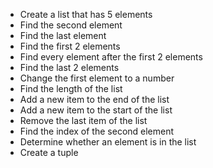 - Create a list that has 5 elements
- Find the second element 
- Find the last element 
- Find the first 2 elements 
- Find every element after the first 2 elements
- Find the last 2 elements
- Change the first element to a number
- Find the length of the list
- Add a new item to the end of the list
- Add a new item to the start of the list
- Remove the last item of the list
- Find the index of the second element
- Determine whether an element is in the list
- Create a tuple
